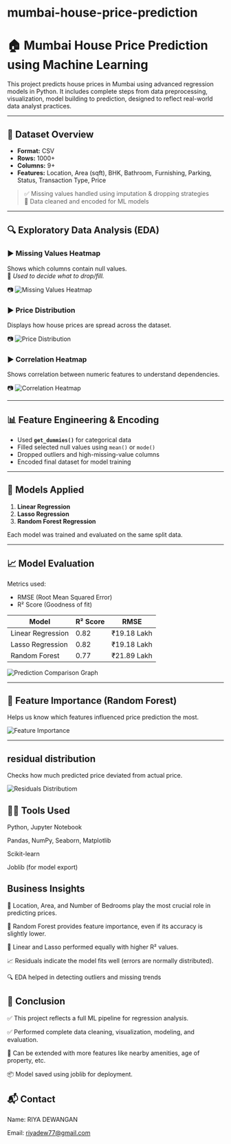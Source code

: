 # mumbai-house-price-prediction
# 🏠 Mumbai House Price Prediction using Machine Learning

This project predicts house prices in Mumbai using advanced regression models in Python. It includes complete steps from data preprocessing, visualization, model building to prediction, designed to reflect real-world data analyst practices.

---

## 📂 Dataset Overview

- **Format:** CSV  
- **Rows:** 1000+  
- **Columns:** 9+  
- **Features:** Location, Area (sqft), BHK, Bathroom, Furnishing, Parking, Status, Transaction Type, Price  

> ✅ Missing values handled using imputation & dropping strategies  
> 📍 Data cleaned and encoded for ML models  

---

## 🔍 Exploratory Data Analysis (EDA)

### ▶️ Missing Values Heatmap  
Shows which columns contain null values.  
📌 *Used to decide what to drop/fill.*

📷 ![Missing Values Heatmap](https://github.com/user-attachments/assets/15b62315-081f-4c3d-bb17-d49c73076e9a)

### ▶️ Price Distribution  
Displays how house prices are spread across the dataset.

📷 ![Price Distribution](https://github.com/user-attachments/assets/6b7a84c6-3293-49b9-95a5-ba877e23f8bc)

### ▶️ Correlation Heatmap  
Shows correlation between numeric features to understand dependencies.

📷 ![Correlation Heatmap](https://github.com/user-attachments/assets/5da883c7-9c14-4fa9-b3c5-f26f305f2995)

---

## 📊 Feature Engineering & Encoding

- Used **`get_dummies()`** for categorical data  
- Filled selected null values using `mean()` or `mode()`  
- Dropped outliers and high-missing-value columns
- Encoded final dataset for model training

---

## 🧠 Models Applied

1. **Linear Regression**
2. **Lasso Regression**
3. **Random Forest Regression**

Each model was trained and evaluated on the same split data.

---

## 📈 Model Evaluation

Metrics used:
- RMSE (Root Mean Squared Error)
- R² Score (Goodness of fit)

| Model             | R² Score | RMSE       |
|------------------|----------|------------|
| Linear Regression| 0.82     | ₹19.18 Lakh|
| Lasso Regression | 0.82     | ₹19.18 Lakh|
| Random Forest    | 0.77     | ₹21.89 Lakh|

 ![Prediction Comparison Graph](https://github.com/user-attachments/assets/2b9aa8cc-fb4e-495b-a086-9e8f0cc1dec7)

---

## 🌟 Feature Importance (Random Forest)

Helps us know which features influenced price prediction the most.

 ![Feature Importance](https://github.com/user-attachments/assets/eb8b280f-074c-4e29-831b-a9c2235ab240)

---


## residual distribution
Checks how much predicted price deviated from actual price.

 ![Residuals Distributiom](https://github.com/user-attachments/assets/198a5e9f-c8e2-47d1-af27-bb978a03642e)

## 👩‍💻 Tools Used
Python, Jupyter Notebook

Pandas, NumPy, Seaborn, Matplotlib

Scikit-learn

Joblib (for model export)


## Business Insights
📍 Location, Area, and Number of Bedrooms play the most crucial role in predicting prices.

🧠 Random Forest provides feature importance, even if its accuracy is slightly lower.

🔁 Linear and Lasso performed equally with higher R² values.

📈 Residuals indicate the model fits well (errors are normally distributed).

🔍 EDA helped in detecting outliers and missing trends


## 📃 Conclusion
✅ This project reflects a full ML pipeline for regression analysis.

✅ Performed complete data cleaning, visualization, modeling, and evaluation.

📌 Can be extended with more features like nearby amenities, age of property, etc.

📦 Model saved using joblib for deployment.



## 📬 Contact
Name:  RIYA DEWANGAN

Email: riyadew77@gmail.com




